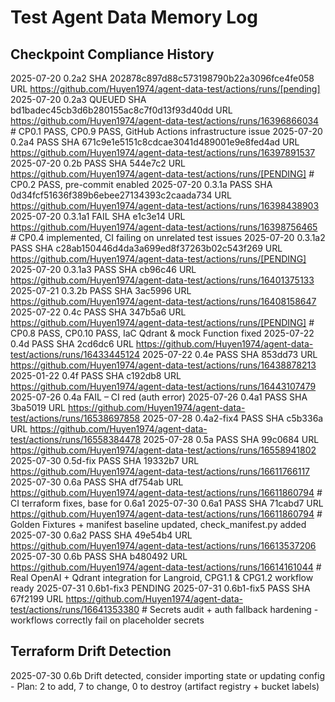 # Test Agent Data Memory Log

## Checkpoint Compliance History

2025-07-20 0.2a2 SHA 202878c897d88c573198790b22a3096fce4fe058 URL https://github.com/Huyen1974/agent-data-test/actions/runs/[pending]
2025-07-20 0.2a3 QUEUED SHA bd1badec45cb3d6b280155ac8c7f0d13f93d40dd URL https://github.com/Huyen1974/agent-data-test/actions/runs/16396866034 # CP0.1 PASS, CP0.9 PASS, GitHub Actions infrastructure issue
2025-07-20 0.2a4 PASS SHA 671c9e1e5151c8cdcae3041d489001e9e8fed4ad URL https://github.com/Huyen1974/agent-data-test/actions/runs/16397891537
2025-07-20 0.2b PASS SHA 544e7c2 URL https://github.com/Huyen1974/agent-data-test/actions/runs/[PENDING] # CP0.2 PASS, pre-commit enabled
2025-07-20 0.3.1a PASS SHA 0d34fcf51636f389b6ebee27134393c2caada734 URL https://github.com/Huyen1974/agent-data-test/actions/runs/16398438903
2025-07-20 0.3.1a1 FAIL SHA e1c3e14 URL https://github.com/Huyen1974/agent-data-test/actions/runs/16398756465 # CP0.4 implemented, CI failing on unrelated test issues
2025-07-20 0.3.1a2 PASS SHA c28ab150446d4da3a699ed8f37263b02c543f269 URL https://github.com/Huyen1974/agent-data-test/actions/runs/[PENDING]
2025-07-20 0.3.1a3 PASS SHA cb96c46 URL https://github.com/Huyen1974/agent-data-test/actions/runs/16401375133
2025-07-21 0.3.2b PASS SHA 3ac5996 URL https://github.com/Huyen1974/agent-data-test/actions/runs/16408158647
2025-07-22 0.4c PASS SHA 347b5a6 URL https://github.com/Huyen1974/agent-data-test/actions/runs/[PENDING] # CP0.8 PASS, CP0.10 PASS, IaC Qdrant & mock Function fixed
2025-07-22 0.4d PASS SHA 2cd6dc6 URL https://github.com/Huyen1974/agent-data-test/actions/runs/16433445124
2025-07-22 0.4e PASS SHA 853dd73 URL https://github.com/Huyen1974/agent-data-test/actions/runs/16438878213
2025-01-22 0.4f PASS SHA c192db8 URL https://github.com/Huyen1974/agent-data-test/actions/runs/16443107479
2025-07-26 0.4a FAIL – CI red (auth error)
2025-07-26 0.4a1 PASS SHA 3ba5019 URL https://github.com/Huyen1974/agent-data-test/actions/runs/16538697858
2025-07-28 0.4a2-fix4 PASS SHA c5b336a URL https://github.com/Huyen1974/agent-data-test/actions/runs/16558384478
2025-07-28 0.5a PASS SHA 99c0684 URL https://github.com/Huyen1974/agent-data-test/actions/runs/16558941802
2025-07-30 0.5d-fix PASS SHA 19332b7 URL https://github.com/Huyen1974/agent-data-test/actions/runs/16611766117
2025-07-30 0.6a PASS SHA df754ab URL https://github.com/Huyen1974/agent-data-test/actions/runs/16611860794 # CI terraform fixes, base for 0.6a1
2025-07-30 0.6a1 PASS SHA 71cabd7 URL https://github.com/Huyen1974/agent-data-test/actions/runs/16611860794 # Golden Fixtures + manifest baseline updated, check_manifest.py added
2025-07-30 0.6a2 PASS SHA 49e54b4 URL https://github.com/Huyen1974/agent-data-test/actions/runs/16613537206
2025-07-30 0.6b PASS SHA b480492 URL https://github.com/Huyen1974/agent-data-test/actions/runs/16614161044 # Real OpenAI + Qdrant integration for Langroid, CPG1.1 & CPG1.2 workflow ready
2025-07-31 0.6b1-fix3 PENDING
2025-07-31 0.6b1-fix5 PASS SHA 67f2199 URL https://github.com/Huyen1974/agent-data-test/actions/runs/16641353380 # Secrets audit + auth fallback hardening - workflows correctly fail on placeholder secrets

## Terraform Drift Detection
2025-07-30 0.6b Drift detected, consider importing state or updating config - Plan: 2 to add, 7 to change, 0 to destroy (artifact registry + bucket labels)
